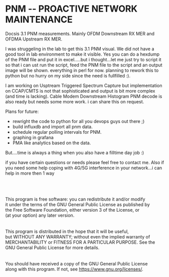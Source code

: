# PNM -- PROACTIVE NETWORK MAINTENANCE
Docsis 3.1 PNM measurements. Mainly OFDM Downstream RX MER and OFDMA Upstream RX MER.

I was struggeling in the lab to get this 3.1 PNM visual. We did not have a good tool in lab environment to make it visible. 
Yes you can do a hexdump of the PNM file and put it in excel.....but i thought...let me just try to script it so that i can ust run the script, feed the PNM file to the script and an output image will be shown.
everything in perl for now. planning to rework this to python but no hurry on my side since the need is fullfilled :).


I am working on Usptream Triggered Spectrum Capture but implementation on CCAP/CMTS is not that sophisticated and output is bit more complex (and time is lacking).
Cable Modem Downstream Histogram PNM decode is also ready but needs some more work. i can share this on request. 

Plans for future:
* rewright the code to python for all you devops guys out there ;)
* build influxdb and import all pnm data.
* schedule regular polling intervals for PNM.
* graphing in grafana
* PMA like analytics based on the data.

But....time is always a thing when you also have a filltime day job :)

if you have certain questions or needs please feel free to contact me.
Also if you need some help coping with 4G/5G interference in your network...i can help in more then 1 way
<br><br><br><br>

   This program is free software: you can redistribute it and/or modify<br>
   it under the terms of the GNU General Public License as published by<br>
   the Free Software Foundation, either version 3 of the License, or<br>
   (at your option) any later version.    <br>
<br><br>
   This program is distributed in the hope that it will be useful,<br>
   but WITHOUT ANY WARRANTY; without even the implied warranty of<br>
   MERCHANTABILITY or FITNESS FOR A PARTICULAR PURPOSE.  See the<br>
   GNU General Public License for more details.<br>
<br><br>
   You should have received a copy of the GNU General Public License<br> 
   along with this program.  If not, see <https://www.gnu.org/licenses/>.<br>
<br><br>
